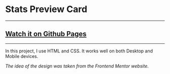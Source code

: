 # Stats Preview Card
---
## [Watch it on Github Pages](https://didyks.github.io/stats-preview-card/)
---
In this project, I use HTML and CSS. It works well on both Desktop and Mobile devices.

_The idea of the design was taken from the Frontend Mentor website._


